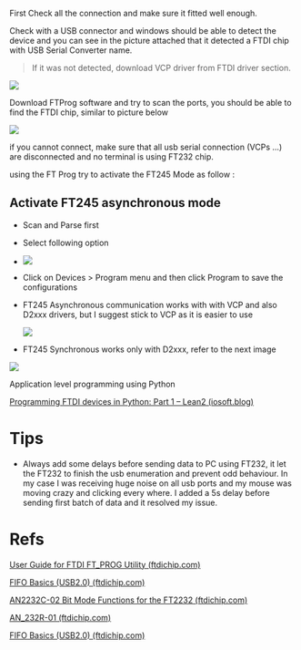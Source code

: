 First Check all the connection and make sure it fitted well enough.

Check with a USB connector and windows should be able to detect the device and you can see in the picture attached that it detected a FTDI chip with USB Serial Converter name. 

> If it was not detected, download VCP driver from FTDI driver section.

![](E:\Projects\Blog\HamedBlog\content\articles\imgs\2021-02-15-11-49-40-image.png)

Download FTProg software and try to scan the ports, you should be able to find the FTDI chip, similar to picture below

![](E:\Projects\Blog\HamedBlog\content\articles\imgs\2021-02-15-11-51-01-image.png)

if you cannot connect, make sure that all usb serial connection (VCPs ...) are disconnected and no terminal is using FT232 chip.

using the FT Prog try to activate the FT245 Mode as follow :

## Activate FT245 asynchronous mode

- Scan and Parse first

- Select following option

- ![](E:\Projects\Blog\HamedBlog\content\articles\imgs\2021-02-15-11-57-04-image.png)

- Click on Devices > Program menu and then click Program to save the configurations

- FT245 Asynchronous communication works with with VCP and also D2xxx drivers, but I suggest stick to VCP as it is easier to use
  
  ![](C:\Users\hamed\AppData\Roaming\marktext\images\2021-03-19-08-24-23-image.png)

- FT245 Synchronous works only with D2xxx, refer to the next image

![](E:\Projects\Blog\HamedBlog\content\articles\imgs\2021-02-17-17-47-54-image.png)

Application level programming using Python

[Programming FTDI devices in Python: Part 1 – Lean2 (iosoft.blog)](https://iosoft.blog/2018/12/02/ftdi-python-part-1/)

# Tips

- Always add some delays before sending data to PC using FT232, it let the FT232 to finish the usb enumeration and prevent odd behaviour. In my case I was receiving huge noise on all usb ports and my mouse was moving crazy and clicking every where. I added a 5s delay before sending first batch of data and it resolved my issue. 

# Refs

[User Guide for FTDI FT_PROG Utility (ftdichip.com)](https://www.ftdichip.com/Support/Documents/AppNotes/AN_124_User_Guide_For_FT_PROG.pdf)

[FIFO Basics (USB2.0) (ftdichip.com)](https://ftdichip.com/wp-content/uploads/2020/08/TN_167_FIFO_Basics.pdf)

[AN2232C-02 Bit Mode Functions for the FT2232 (ftdichip.com)](https://www.ftdichip.com/Support/Documents/AppNotes/AN2232C-02_FT2232CBitMode.pdf)

[AN_232R-01 (ftdichip.com)](https://www.ftdichip.com/Support/Documents/AppNotes/AN_232R-01_Bit_Bang_Mode_Available_For_FT232R_and_Ft245R.pdf)

[FIFO Basics (USB2.0) (ftdichip.com)](http://www.ftdichip.com/Support/Documents/TechnicalNotes/TN_167_FIFO_Basics.pdf)

